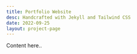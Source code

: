 ```yaml
---
title: Portfolio Website
desc: Handcrafted with Jekyll and Tailwind CSS
date: 2022-09-25
layout: project-page
---
```


Content here..